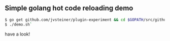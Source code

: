 ## Simple golang hot code reloading demo

```bash
$ go get github.com/jvsteiner/plugin-experiment && cd $GOPATH/src/github.com/jvsteiner/plugin-experiment
$ ./demo.sh`
```

have a look!
